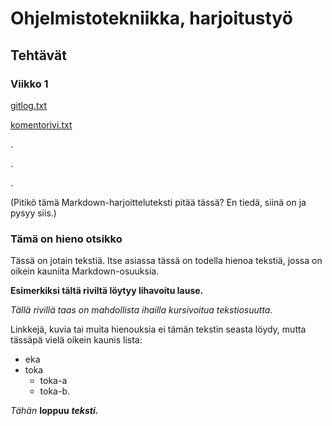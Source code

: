 # Ohjelmistotekniikka, harjoitustyö

## Tehtävät

### Viikko 1

[gitlog.txt](https://github.com/suvithkl/ot-harjoitustyo/blob/7aabd57be7375e5c595fb813e55b020c1a5d6215/laskarit/viikko1/gitlog.txt)

[komentorivi.txt](https://github.com/suvithkl/ot-harjoitustyo/blob/7aabd57be7375e5c595fb813e55b020c1a5d6215/laskarit/viikko1/komentorivi.txt)

.

.

.

(Pitikö tämä Markdown-harjoitteluteksti pitää tässä? En tiedä, siinä on ja pysyy siis.)

### Tämä on hieno otsikko

Tässä on jotain tekstiä. Itse asiassa tässä on todella hienoa tekstiä, jossa on oikein kauniita Markdown-osuuksia.

**Esimerkiksi tältä riviltä löytyy lihavoitu lause.**

*Tällä rivillä taas on mahdollista ihailla kursivoitua tekstiosuutta.*

Linkkejä, kuvia tai muita hienouksia ei tämän tekstin seasta löydy, mutta tässäpä vielä oikein kaunis lista:
- eka
- toka
  - toka-a
  - toka-b.

_Tähän_ **loppuu** _**teksti.**_
